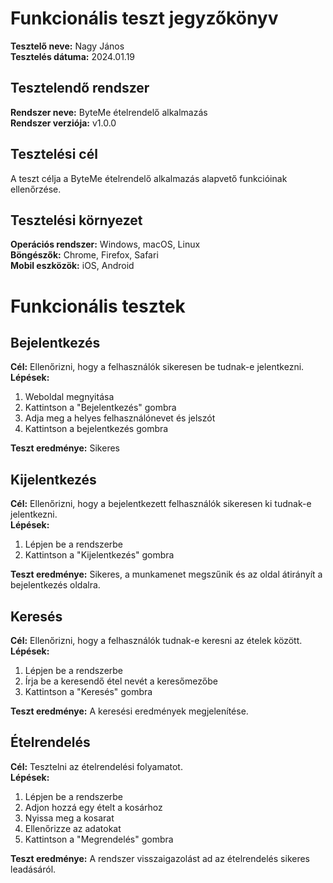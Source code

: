 # Funkcionális teszt jegyzőkönyv
**Tesztelő neve:** Nagy János <br>
**Tesztelés dátuma:** 2024.01.19
## Tesztelendő rendszer
**Rendszer neve:** ByteMe ételrendelő alkalmazás <br>
**Rendszer verziója:** v1.0.0
## Tesztelési cél
A teszt célja a ByteMe ételrendelő alkalmazás alapvető funkcióinak ellenőrzése.
## Tesztelési környezet
**Operációs rendszer:** Windows, macOS, Linux<br>
**Böngészők:** Chrome, Firefox, Safari<br>
**Mobil eszközök:** iOS, Android
# Funkcionális tesztek
## Bejelentkezés
**Cél:** Ellenőrizni, hogy a felhasználók sikeresen be tudnak-e jelentkezni.<br>
**Lépések:**

1. Weboldal megnyitása
2. Kattintson a "Bejelentkezés" gombra
3. Adja meg a helyes felhasználónevet és jelszót
4. Kattintson a bejelentkezés gombra

**Teszt eredménye:** Sikeres

## Kijelentkezés
**Cél:** Ellenőrizni, hogy a bejelentkezett felhasználók sikeresen ki tudnak-e jelentkezni.<br>
**Lépések:**

1. Lépjen be a rendszerbe
2. Kattintson a "Kijelentkezés" gombra

**Teszt eredménye:** Sikeres, a munkamenet megszűnik és az oldal átirányít a bejelentkezés oldalra.

## Keresés
**Cél:** Ellenőrizni, hogy a felhasználók tudnak-e keresni az ételek között.<br>
**Lépések:**

1. Lépjen be a rendszerbe
2. Írja be a keresendő étel nevét a keresőmezőbe
3. Kattintson a "Keresés" gombra

**Teszt eredménye:** A keresési eredmények megjelenítése.

## Ételrendelés
**Cél:** Tesztelni az ételrendelési folyamatot.<br>
**Lépések:**

1. Lépjen be a rendszerbe
2. Adjon hozzá egy ételt a kosárhoz
3. Nyissa meg a kosarat
4. Ellenőrizze az adatokat
5. Kattintson a "Megrendelés" gombra

**Teszt eredménye:** A rendszer visszaigazolást ad az ételrendelés sikeres leadásáról.
